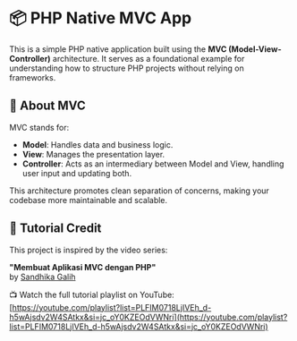 # 📦 PHP Native MVC App

This is a simple PHP native application built using the **MVC (Model-View-Controller)** architecture. It serves as a foundational example for understanding how to structure PHP projects without relying on frameworks.

## 🧠 About MVC

MVC stands for:
- **Model**: Handles data and business logic.
- **View**: Manages the presentation layer.
- **Controller**: Acts as an intermediary between Model and View, handling user input and updating both.

This architecture promotes clean separation of concerns, making your codebase more maintainable and scalable.

## 🎥 Tutorial Credit

This project is inspired by the video series:

**"Membuat Aplikasi MVC dengan PHP"**  
by [Sandhika Galih](https://github.com/sandhikagalih)

📺 Watch the full tutorial playlist on YouTube:  
[https://youtube.com/playlist?list=PLFIM0718LjIVEh_d-h5wAjsdv2W4SAtkx&si=jc_oY0KZEOdVWNri](https://youtube.com/playlist?list=PLFIM0718LjIVEh_d-h5wAjsdv2W4SAtkx&si=jc_oY0KZEOdVWNri)
